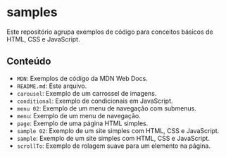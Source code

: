 # samples
Este repositório agrupa exemplos de código para conceitos básicos de HTML, CSS e JavaScript.

## Conteúdo

- `MDN`: Exemplos de código da MDN Web Docs.
- `README.md`: Este arquivo.
- `carousel`: Exemplo de um carrossel de imagens.
- `conditional`: Exemplo de condicionais em JavaScript.
- `menu 02`: Exemplo de um menu de navegação com submenus.
- `menu`: Exemplo de um menu de navegação.
- `page`: Exemplo de uma página HTML simples.
- `sample 02`: Exemplo de um site simples com HTML, CSS e JavaScript.
- `sample`: Exemplo de um site simples com HTML, CSS e JavaScript.
- `scrollTo`: Exemplo de rolagem suave para um elemento na página.